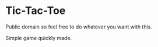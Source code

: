 # Tic-Tac-Toe

Public domain so feel free to do whatever you want with this.

Simple game quickly made.
